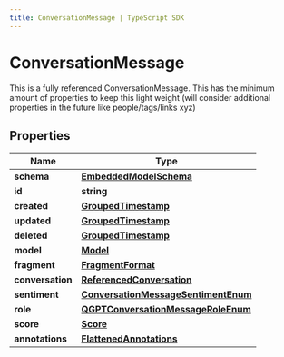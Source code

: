 ```yaml
---
title: ConversationMessage | TypeScript SDK
---
```



# ConversationMessage

This is a fully referenced ConversationMessage.  This has the minimum amount of properties to keep this light weight  (will consider additional properties in the future like people/tags/links xyz)

## Properties

Name | Type
------------ | -------------
**schema** | [**EmbeddedModelSchema**](EmbeddedModelSchema)
**id** | **string**
**created** | [**GroupedTimestamp**](GroupedTimestamp)
**updated** | [**GroupedTimestamp**](GroupedTimestamp)
**deleted** | [**GroupedTimestamp**](GroupedTimestamp)
**model** | [**Model**](Model)
**fragment** | [**FragmentFormat**](FragmentFormat)
**conversation** | [**ReferencedConversation**](ReferencedConversation)
**sentiment** | [**ConversationMessageSentimentEnum**](ConversationMessageSentimentEnum)
**role** | [**QGPTConversationMessageRoleEnum**](QGPTConversationMessageRoleEnum)
**score** | [**Score**](Score)
**annotations** | [**FlattenedAnnotations**](FlattenedAnnotations)



